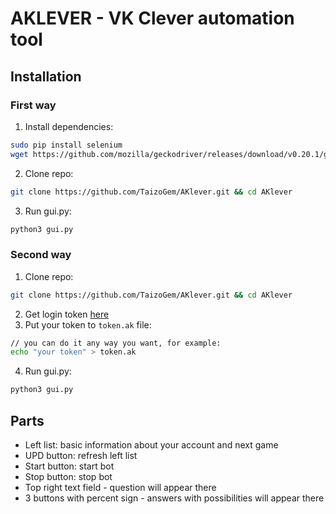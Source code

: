 # AKLEVER - VK Clever automation tool

## Installation
### First way
1. Install dependencies:
```bash
sudo pip install selenium
wget https://github.com/mozilla/geckodriver/releases/download/v0.20.1/geckodriver-v0.20.1-linux64.tar.gz -qO- | sudo tar xvz -C /usr/bin
```
2. Clone repo:
```bash
git clone https://github.com/TaizoGem/AKlever.git && cd AKlever
```
3. Run gui.py:
```bash
python3 gui.py
```
### Second way
1. Clone repo:
```bash
git clone https://github.com/TaizoGem/AKlever.git && cd AKlever
```
2. Get login token [here](https://oauth.vk.com/authorize?client_id=6334949w&display=page&scope=friends&response_type=token&v=5.73)
3. Put your token to `token.ak` file:
```bash
// you can do it any way you want, for example:
echo "your token" > token.ak 
```
4. Run gui.py:
```bash
python3 gui.py
```
## Parts
 - Left list: basic information about your account and next game
 - UPD button: refresh left list
 - Start button: start bot
 - Stop button: stop bot
 - Top right text field - question will appear there
 - 3 buttons with percent sign - answers with possibilities will appear there
